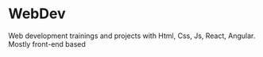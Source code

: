 # WebDev
Web development trainings and projects with Html, Css, Js, React, Angular. Mostly front-end based
